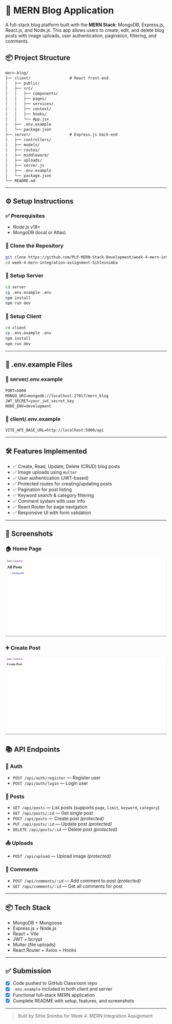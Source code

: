 # 📝 MERN Blog Application

A full-stack blog platform built with the **MERN Stack**: MongoDB, Express.js, React.js, and Node.js. This app allows users to create, edit, and delete blog posts with image uploads, user authentication, pagination, filtering, and comments.

## 📦 Project Structure

```
mern-blog/
├── client/                 # React front-end
│   ├── public/
│   ├── src/
│   │   ├── components/
│   │   ├── pages/
│   │   ├── services/
│   │   ├── context/
│   │   ├── hooks/
│   │   └── App.jsx
│   ├── .env.example
│   └── package.json
├── server/                 # Express.js back-end
│   ├── controllers/
│   ├── models/
│   ├── routes/
│   ├── middleware/
│   ├── uploads/
│   ├── server.js
│   ├── .env.example
│   └── package.json
└── README.md
```

---

## ⚙️ Setup Instructions

### ✅ Prerequisites

- Node.js v18+
- MongoDB (local or Atlas)

### 🚀 Clone the Repository

```bash
git clone https://github.com/PLP-MERN-Stack-Development/week-4-mern-integration-assignment-Sihlesnimba.git
cd week-4-mern-integration-assignment-Sihlesnimba
```

### 🔧 Setup Server

```bash
cd server
cp .env.example .env
npm install
npm run dev
```

### 🔧 Setup Client

```bash
cd client
cp .env.example .env
npm install
npm run dev
```

---

## 🔐 .env.example Files

### 📁 server/.env.example

```
PORT=5000
MONGO_URI=mongodb://localhost:27017/mern_blog
JWT_SECRET=your_jwt_secret_key
NODE_ENV=development
```

### 📁 client/.env.example

```
VITE_API_BASE_URL=http://localhost:5000/api
```

---

## 🛠️ Features Implemented

- ✅ Create, Read, Update, Delete (CRUD) blog posts
- ✅ Image uploads using `multer`
- ✅ User authentication (JWT-based)
- ✅ Protected routes for creating/updating posts
- ✅ Pagination for post listing
- ✅ Keyword search & category filtering
- ✅ Comment system with user info
- ✅ React Router for page navigation
- ✅ Responsive UI with form validation

---

## 📸 Screenshots

### 🏠 Home Page

![Home](./client/public/screenshots/Home.png)

### ➕ Create Post

![Create](./client/public/screenshots/createPost.png)

## 📚 API Endpoints

### 🔐 Auth

- `POST /api/auth/register` — Register user
- `POST /api/auth/login` — Login user

### 📝 Posts

- `GET /api/posts` — List posts (supports `page`, `limit`, `keyword`, `category`)
- `GET /api/posts/:id` — Get single post
- `POST /api/posts` — Create post _(protected)_
- `PUT /api/posts/:id` — Update post _(protected)_
- `DELETE /api/posts/:id` — Delete post _(protected)_

### 📤 Uploads

- `POST /api/upload` — Upload image _(protected)_

### 💬 Comments

- `POST /api/comments/:id` — Add comment to post _(protected)_
- `GET /api/comments/:id` — Get all comments for post

---

## 📦 Tech Stack

- MongoDB + Mongoose
- Express.js + Node.js
- React + Vite
- JWT + bcrypt
- Multer (file uploads)
- React Router + Axios + Hooks

---

## ✅ Submission

- [x] Code pushed to GitHub Classroom repo
- [x] `.env.example` included in both client and server
- [x] Functional full-stack MERN application
- [x] Complete README with setup, features, and screenshots

---

> Built by Sihle Snimba for Week 4: MERN Integration Assignment

